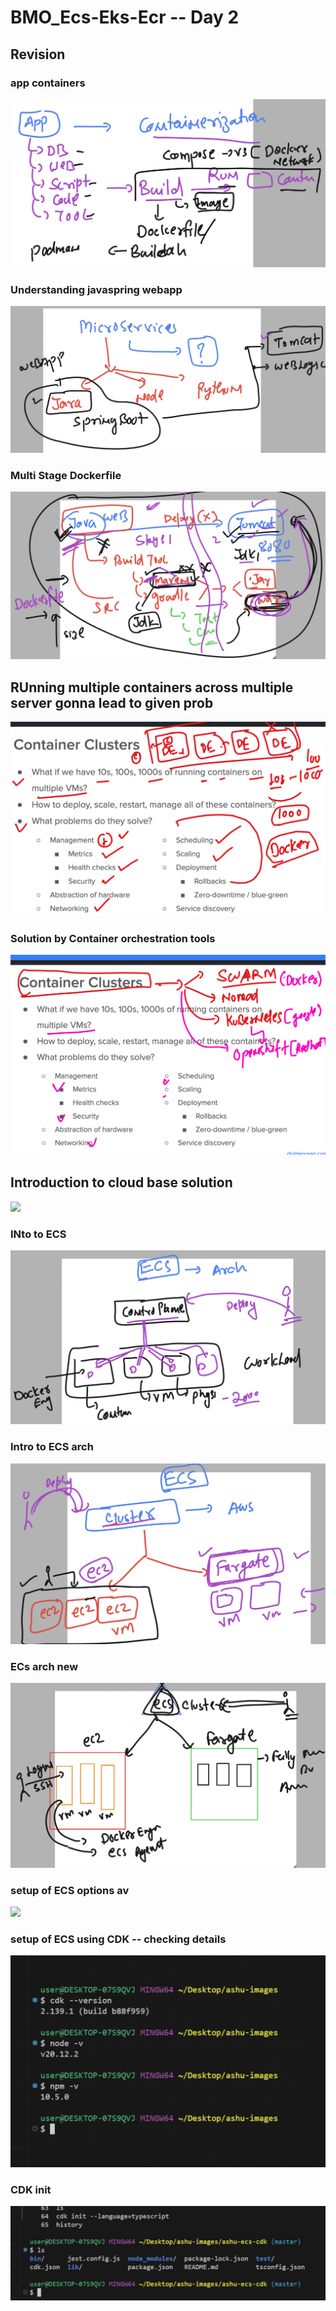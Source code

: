 # BMO_Ecs-Eks-Ecr  -- Day 2

## Revision 

### app containers 

<img src="images/rev1.png">

### Understanding javaspring webapp

<img src="images/java1.png">

### Multi Stage Dockerfile 

<img src="images/java2.png">


## RUnning multiple containers across multiple server gonna lead to given prob

<img src="images/prob.png">

### Solution by Container orchestration tools 

<img src="images/solu1.png">

## Introduction to cloud base solution 

<img src="iamges/sol2.png">

### INto to ECS 

<img src="images/ecs1.png">

### Intro to ECS arch 

<img src="images/ecs2.png">

### ECs arch new 

<img src="images/ecs3.png">

### setup of ECS options av

<img src="ecs_setup.png">

### setup of ECS using CDK -- checking details 

<img src="images/cdk1.png">

### CDK init 

<img src="images/cdk2.png">

